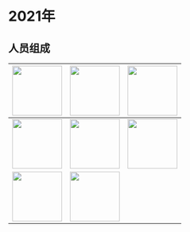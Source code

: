 # 2021年

## 人员组成

| <a href="https://github.com/guanzitao"><img height="100px" wigth="100px" src="https://avatars.githubusercontent.com/u/86834550?v=4"></a> | <a href="https://github.com/xinqiyi1024"><img height="100px" wigth="100px" src="https://avatars.githubusercontent.com/u/90031847?v=4"></a> | <a href="https://github.com/dai147444612"><img height="100px" wigth="100px" src="https://avatars.githubusercontent.com/u/80606978?v=4"></a> |
| ------------------------------------------------------------ | ------------------------------------------------------------ | ------------------------------------------------------------ |
| <a href="https://github.com/011011100"><img height="100px" wigth="100px" src="https://avatars.githubusercontent.com/u/74953343?v=4"></a> | <a href="https://github.com/13336778832"><img height="100px" wigth="100px" src="https://avatars.githubusercontent.com/u/86935263?v=4"></a> | <a href="https://github.com/wxcdico"> <img height="100px" wigth="100px" src="https://avatars.githubusercontent.com/u/90119703?v=4"></a> |
| <a href="https://github.com/namelesslight"><img height="100px" wigth="100px" src="https://avatars.githubusercontent.com/u/87255211?v=4"></a> | <a href="https://github.com/Zhengke0509"> <img height="100px" wigth="100px" src="https://avatars.githubusercontent.com/u/82481893?v=4"></a> |                                                              |
